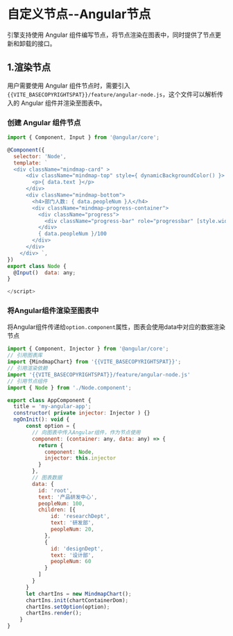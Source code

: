 # 自定义节点--Angular节点
引擎支持使用 Angular 组件编写节点，将节点渲染在图表中，同时提供了节点更新和卸载的接口。

## 1.渲染节点
用户需要使用 Angular 组件节点时，需要引入`{{VITE_BASECOPYRIGHTSPAT}}/feature/angular-node.js`，这个文件可以解析传入的 Angular 组件并渲染至图表中。

### 创建 Angular 组件节点
```javascript
import { Component, Input } from '@angular/core';

@Component({
  selector: 'Node',
  template: `
  <div className="mindmap-card" >
      <div className="mindmap-top" style={ dynamicBackgroundColor() }>
        <p>{ data.text }</p>
      </div>
      <div className="mindmap-bottom">
        <h4>部门人数: { data.peopleNum }人</h4>
        <div className="mindmap-progress-container">
          <div className="progress">
            <div className="progress-bar" role="progressbar" [style.width.%]="data.peopleNum"></div>
          </div>
          { data.peopleNum }/100
        </div>
      </div>
    </div> `,
})
export class Node {
  @Input()  data: any;
}

</script>
```
### 将Angular组件渲染至图表中
将Angular组件传递给`option.component`属性，图表会使用data中对应的数据渲染节点
```javascript
import { Component, Injector } from '@angular/core';
// 引用图表库
import {MindmapChart} from '{{VITE_BASECOPYRIGHTSPAT}}';
// 引用渲染依赖
import '{{VITE_BASECOPYRIGHTSPAT}}/feature/angular-node.js'
// 引用节点组件
import { Node } from './Node.component';

export class AppComponent {
  title = 'my-angular-app';
  constructor( private injector: Injector ) {}
  ngOnInit(): void {
      const option = {
        // 向图表中传入Angular组件，作为节点使用
        component: (container: any, data: any) => {
          return {
            component: Node,
            injector: this.injector
          }
        },
        // 图表数据
        data: {
          id: 'root',
          text: '产品研发中心',
          peopleNum: 100,
          children: [{
              id: 'researchDept',
              text: '研发部',
              peopleNum: 20,
            },
            {
              id: 'designDept',
              text: '设计部',
              peopleNum: 60
            }
          ]
        }
      }
      let chartIns = new MindmapChart();
      chartIns.init(chartContainerDom);
      chartIns.setOption(option);
      chartIns.render();
    }
}
```
